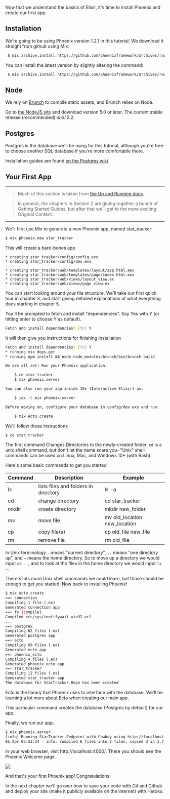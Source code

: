 Now that we understand the basics of Elixir, it's time to install Phoenix and create our first app.

## Installation

<!-- TODO when editing: Update to Phoenix 1.3.0-rc.2.  This will involve creating an entirely new project -->

We're going to be using Phoenix version 1.2.1 in this tutorial.  We download it straight from github using Mix:

```bash
 $ mix archive.install https://github.com/phoenixframework/archives/raw/master/phoenix_new-1.2.1.ez
```

You can install the latest version by slightly altering the command:

```bash
 $ mix archive.install https://github.com/phoenixframework/archives/raw/master/phoenix_new.ez
 ```

## Node

We rely on [Brunch](http://brunch.io/) to compile static assets, and Brunch relies on Node.

Go to [the NodeJS site](https://nodejs.org/en/download/) and download version 5.0 or later.  The current stable release (recommended) is 6.10.2.

## Postgres

Postgres is the database we'll be using for this tutorial, although you're free to choose another SQL database if you're more comfortable there.

Installation guides are found [on the Postgres wiki](https://wiki.postgresql.org/wiki/Detailed_installation_guides)

## Your First App

---

> Much of this section is taken from [the Up and Running docs](http://www.phoenixframework.org/docs/up-and-running).

> In general, the chapters in Section 2 are gluing together a bunch of Getting Started Guides, but after that we'll get to the more exciting Original Content.

---

We'll first use Mix to generate a new Phoenix app, named star_tracker:

```bash
$ mix phoenix.new star_tracker
```

This will create a bare-bones app

```
* creating star_tracker/config/config.exs
* creating star_tracker/config/dev.exs
....
* creating star_tracker/web/templates/layout/app.html.eex
* creating star_tracker/web/templates/page/index.html.eex
* creating star_tracker/web/views/layout_view.ex
* creating star_tracker/web/views/page_view.ex
```

You can start looking around your file structure.  We'll take our first quick tour in chapter 3, and start giving detailed explanations of what everything does starting in chapter 5.

You'll be prompted to fetch and install "dependencies".  Say Yes with Y (or hitting enter to choose Y as default).

```bash
Fetch and install dependencies? [Yn] Y
```

It will then give you instructions for finishing installation

```bash
Fetch and install dependencies? [Yn] Y
* running mix deps.get
* running npm install && node node_modules/brunch/bin/brunch build

We are all set! Run your Phoenix application:

    $ cd star_tracker
    $ mix phoenix.server

You can also run your app inside IEx (Interactive Elixir) as:

    $ iex -S mix phoenix.server

Before moving on, configure your database in config/dev.exs and run:

    $ mix ecto.create
```

We'll follow those instructions

```bash
$ cd star_tracker
```

The first command Changes Directories to the newly-created folder.  `cd` is a unix shell command, but don't let the name scare you- "Unix" shell commands can be used on Linux, Mac, and Windows 10+ (with Bash).

Here's some basic commands to get you started

| Command | Description | Example |
| ------- | ----------- | ------- |
| ls      | lists files and folders in directory | ls -a |
| cd      | change directory | cd star_tracker |
| mkdir   | create directory | mkdir new_folder |
| mv      | move file | mv old_location new_location |
| cp      | copy file(s) | cp old_file new_file |
| rm      | remove file | rm old_file |

In Unix terminology `.` means "current directory", `..` means "one directory up", and `~` means the home directory.  So to move up a directory we would input `cd ..`, and to look at the files in the home directory we would input `ls ~`.

There's lots more Unix shell commands we could learn, but those should be enough to get you started.  Now back to installing Phoenix!

```bash
$ mix ecto.create
==> connection
Compiling 1 file (.ex)
Generated connection app
==> fs (compile)
Compiled src/sys/inotifywait_win32.erl
...
==> postgrex
Compiling 62 files (.ex)
Generated postgrex app
==> ecto
Compiling 69 files (.ex)
Generated ecto app
==> phoenix_ecto
Compiling 4 files (.ex)
Generated phoenix_ecto app
==> star_tracker
Compiling 12 files (.ex)
Generated star_tracker app
The database for StarTracker.Repo has been created
```

Ecto is the library that Phoenix uses to interface with the database.  We'll be learning a lot more about Ecto when creating our main app.

This particular command creates the database (Postgres by default) for our app.

Finally, we run our app.

```bash
$ mix phoenix.server
[info] Running StarTracker.Endpoint with Cowboy using http://localhost:4000
05 Apr 05:33:34 - info: compiled 6 files into 2 files, copied 3 in 1.7 sec
```

In your web browser, visit http://localhost:4000/.  There you should see the Phoenix Welcome page.

![](.../images/phoenix-welcome.png)

And that's your first Phoenix app!  Congratulations!

In the next chapter we'll go over how to save your code with Git and Github and deploy your site (make it publicly available on the internet) with Heroku.
